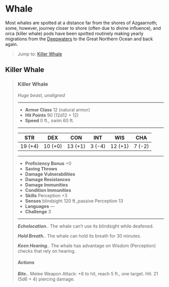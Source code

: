 # Whale
Most whales are spotted at a distance far from the shores of Azgaarnoth; some, however, journey closer to shore (often due to divine influence), and orca (killer whale) pods have been spotted routinely making yearly migrations from the [Deepwaters](../Geography/Deepwaters.md) to the Great Northern Ocean and back again.

> Jump to: [Killer Whale](#killer-whale)

## Killer Whale

>### Killer Whale
>*Huge beast, unaligned*
>___
>- **Armor Class** 12 (natural armor)
>- **Hit Points** 90 (12d12 + 12)
>- **Speed** 0 ft., swim 60 ft.
>___
>|**STR**|**DEX**|**CON**|**INT**|**WIS**|**CHA**|
>|:---:|:---:|:---:|:---:|:---:|:---:|
>|19 (+4)|10 (+0)|13 (+1)|3 (-4)|12 (+1)|7 (-2)|
>
>___
>- **Proficiency Bonus** +0
>- **Saving Throws** 
>- **Damage Vulnerabilities** 
>- **Damage Resistances** 
>- **Damage Immunities** 
>- **Condition Immunities** 
>- **Skills** Perception +3
>- **Senses** blindsight 120 ft.,passive Perception 13
>- **Languages** —
>- **Challenge** 3
>___
>***Echolocation.***. The whale can’t use its blindsight while deafened.
>
>***Hold Breath.***. The whale can hold its breath for 30 minutes.
>
>***Keen Hearing.***. The whale has advantage on Wisdom (Perception) checks that rely on hearing.
>
>#### Actions
>***Bite.***. Melee Weapon Attack: +6 to hit, reach 5 ft., one target. Hit: 21 (5d6 + 4) piercing damage.
>
